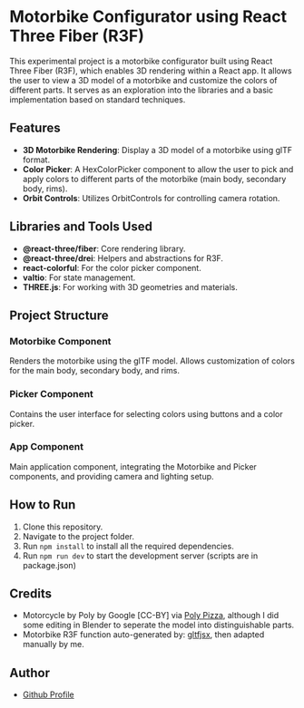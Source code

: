 # Motorbike Configurator using React Three Fiber (R3F)

This experimental project is a motorbike configurator built using React Three Fiber (R3F), which enables 3D rendering within a React app. It allows the user to view a 3D model of a motorbike and customize the colors of different parts.
It serves as an exploration into the libraries and a basic implementation based on standard techniques.

## Features
- **3D Motorbike Rendering**: Display a 3D model of a motorbike using glTF format.
- **Color Picker**: A HexColorPicker component to allow the user to pick and apply colors to different parts of the motorbike (main body, secondary body, rims).
- **Orbit Controls**: Utilizes OrbitControls for controlling camera rotation.

## Libraries and Tools Used
- **@react-three/fiber**: Core rendering library.
- **@react-three/drei**: Helpers and abstractions for R3F.
- **react-colorful**: For the color picker component.
- **valtio**: For state management.
- **THREE.js**: For working with 3D geometries and materials.

## Project Structure
### Motorbike Component
Renders the motorbike using the glTF model. Allows customization of colors for the main body, secondary body, and rims.

### Picker Component
Contains the user interface for selecting colors using buttons and a color picker.

### App Component
Main application component, integrating the Motorbike and Picker components, and providing camera and lighting setup.

## How to Run
1. Clone this repository.
2. Navigate to the project folder.
3. Run `npm install` to install all the required dependencies.
4. Run `npm run dev` to start the development server (scripts are in package.json)

## Credits
- Motorcycle by Poly by Google [CC-BY] via [Poly Pizza](https://poly.pizza/m/dse64pqMKAR), although I did some editing in Blender to seperate the model into distinguishable parts.
- Motorbike R3F function auto-generated by: [gltfjsx](https://github.com/pmndrs/gltfjsx), then adapted manually by me.

## Author
- [Github Profile](https://github.com/hughdtt)


